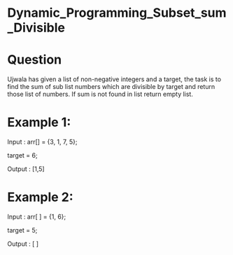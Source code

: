 # Dynamic_Programming_Subset_sum_Divisible

# Question

Ujwala has given a list of non-negative integers and a target, the task is to find the sum of sub
list numbers which are divisible by target and return those list of numbers. If sum is not found
in list return empty list.

# Example 1:

Input : arr[] = {3, 1, 7, 5};

target = 6;

Output : [1,5]

# Example 2:

Input : arr[ ] = {1, 6};

target = 5;

Output : [ ]
